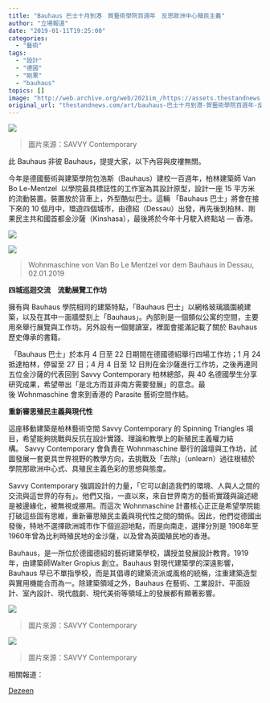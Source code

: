 ```yaml
---
title: "Bauhaus 巴士十月到港　賀藝術學院百週年　反思歐洲中心殖民主義"
author: "立場報道"
date: "2019-01-11T19:25:00"
categories:
  - "藝術"
tags:
  - "設計"
  - "德國"
  - "剛果"
  - "bauhaus"
topics: []
image: "http://web.archive.org/web/2021im_/https://assets.thestandnews.com/media/photos/bauhaus-17_eJyIH.png"
original_url: "thestandnews.com/art/bauhaus-巴士十月到港-賀藝術學院百週年-反思歐洲中心殖民主義"
---
```

![](http://web.archive.org/web/2021im_/https://assets.thestandnews.com/media/photos/bauhaus-17_eJyIH.png)
> 圖片來源：SAVVY Contemporary

此 Bauhaus 非彼 Bauhaus，提提大家，以下內容與皮褸無關。

今年是德國藝術與建築學院包浩斯（Bauhaus）建校一百週年，柏林建築師 Van Bo Le-Mentzel  以學院最具標誌性的工作室為其設計原型，設計一座 15 平方米的流動裝置。裝置放於貨車上，外型酷似巴士。這輛 「Bauhaus 巴士」將會在接下來的 10 個月中，環遊四個城市，由德紹（Dessau）出發，再先後到柏林、剛果民主共和國首都金沙薩（Kinshasa），最後將於今年十月駛入終點站 — 香港。

![](http://web.archive.org/web/2021im_/https://assets.thestandnews.com/media/photos/E89EA2E5B995E688AAE59C96202019-01-1120E4B88BE58D886.50.15_q7KJk.png)

![](http://web.archive.org/web/2021im_/https://assets.thestandnews.com/media/photos/457a0213.1020x0_2wVUU.jpg)
> Wohnmaschine von Van Bo Le Mentzel vor dem Bauhaus in Dessau, 02.01.2019

**四城巡迴交流　流動展覽工作坊**

擁有與 Bauhaus 學院相同的建築特點，「Bauhaus 巴士」以網格玻璃牆圍繞建築，以及在其中一面牆壁刻上「Bauhaus」。內部則是一個類似公寓的空間，主要用來舉行展覽與工作坊。另外設有一個閱讀室，裡面會擺滿記載了關於 Bauhaus 歷史傳承的書籍。 

 「Bauhaus 巴士」於本月 4 日至 22 日期間在德國德紹舉行四場工作坊；1 月 24抵達柏林，停留至 27 日；4 月 4 日至 12 日則在金沙薩進行工作坊，之後再連同五位金沙薩的代表回到 Savvy Contemporary 柏林總部，與 40 名德國學生分享研究成果，希望帶出「是北方而並非南方需要發展」的意念。最後 Wohnmaschine 會來到香港的 Parasite 藝術空間作結。

**重新審思殖民主義與現代性**

這座移動建築是柏林藝術空間 Savvy Contemporary 的 Spinning Triangles 項目，希望能夠挑戰與反抗在設計實踐、理論和教學上的新殖民主義權力結構。 Savvy Contemporary 會負責在 Wohnmaschine 舉行的論壇與工作坊，試圖發展一套更具世界視野的教學方向，去挑戰及「去除」（unlearn）過往根植於學院那歐洲中心式、具殖民主義色彩的思想與態度。 

Savvy Contemporary 強調設計的力量，「它可以創造我們的環境、人與人之間的交流與這世界的存有」。他們又指，一直以來，來自世界南方的藝術實踐與論述總是被邊緣化，被無視或挪用。而這次 Wohnmaschine 計畫核心正正是希望學院能打破這些固有思維，重新審思殖民主義與現代性之間的關係。因此，他們從德國出發後，特地不選擇歐洲城市作下個巡迴地點，而是向南走，選擇分別是 1908年至1960年曾為比利時殖民地的金沙薩，以及曾為英國殖民地的香港。 

Bauhaus，是一所位於德國德紹的藝術建築學校，講授並發展設計教育。1919年，由建築師Walter Gropius 創立。Bauhaus 對現代建築學的深遠影響，Bauhaus 早已不單指學校，而是其倡導的建築流派或風格的統稱，注重建築造型與實用機能合而為一。除建築領域之外，Bauhaus 在藝術、工業設計、平面設計、室內設計、現代戲劇、現代美術等領域上的發展都有顯著影響。

![](http://web.archive.org/web/2021im_/https://assets.thestandnews.com/media/photos/IMG_0218_7cqty.jpg)
> 圖片來源：SAVVY Contemporary

![](http://web.archive.org/web/2021im_/https://assets.thestandnews.com/media/photos/2018-01-05_spitri_dessau_wohnmaschine_kitchen_book_shelves_1.1020x0_dCc_mQMZpEy.jpg)
> 圖片來源：SAVVY Contemporary

相關報道：

[Dezeen](http://web.archive.org/web/20211229083453/https://www.dezeen.com/2019/01/08/bauhaus-bus-wohnmaschine-spinning-triangles-savvy-contemporary/amp/)